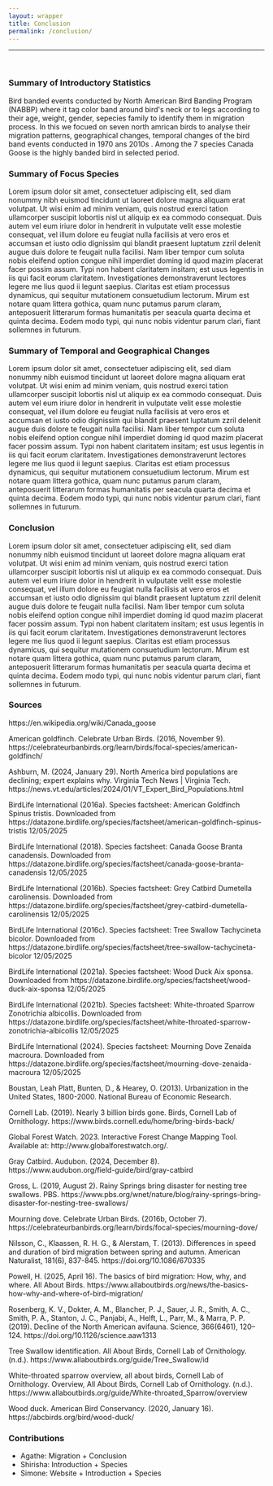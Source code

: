 ```yaml
---
layout: wrapper
title: Conclusion
permalink: /conclusion/
---
```


<hr>
<br>
<div>
    <h3>Summary of Introductory Statistics</h3>
    <p>Bird banded events conducted by North American Bird Banding Program (NABBP) where it tag color band around bird's neck or to legs according to their age, weight, gender, sepecies family to identify them in migration process. In this we focued on seven north amrican birds to analyse their migration patterns, geographical changes, temporal changes of the bird band events conducted in 1970 ans 2010s . Among the 7 species Canada Goose is the highly banded bird in selected period.</p>
</div>
<div>
    <h3>Summary of Focus Species</h3>
    <p>Lorem ipsum dolor sit amet, consectetuer adipiscing elit, sed diam nonummy nibh euismod tincidunt ut laoreet dolore magna aliquam erat volutpat. Ut wisi enim ad minim veniam, quis nostrud exerci tation ullamcorper suscipit lobortis nisl ut aliquip ex ea commodo consequat. Duis autem vel eum iriure dolor in hendrerit in vulputate velit esse molestie consequat, vel illum dolore eu feugiat nulla facilisis at vero eros et accumsan et iusto odio dignissim qui blandit praesent luptatum zzril delenit augue duis dolore te feugait nulla facilisi. Nam liber tempor cum soluta nobis eleifend option congue nihil imperdiet doming id quod mazim placerat facer possim assum. Typi non habent claritatem insitam; est usus legentis in iis qui facit eorum claritatem. Investigationes demonstraverunt lectores legere me lius quod ii legunt saepius. Claritas est etiam processus dynamicus, qui sequitur mutationem consuetudium lectorum. Mirum est notare quam littera gothica, quam nunc putamus parum claram, anteposuerit litterarum formas humanitatis per seacula quarta decima et quinta decima. Eodem modo typi, qui nunc nobis videntur parum clari, fiant sollemnes in futurum.</p>
</div>
<div>
    <h3>Summary of Temporal and Geographical Changes</h3>
    <p>Lorem ipsum dolor sit amet, consectetuer adipiscing elit, sed diam nonummy nibh euismod tincidunt ut laoreet dolore magna aliquam erat volutpat. Ut wisi enim ad minim veniam, quis nostrud exerci tation ullamcorper suscipit lobortis nisl ut aliquip ex ea commodo consequat. Duis autem vel eum iriure dolor in hendrerit in vulputate velit esse molestie consequat, vel illum dolore eu feugiat nulla facilisis at vero eros et accumsan et iusto odio dignissim qui blandit praesent luptatum zzril delenit augue duis dolore te feugait nulla facilisi. Nam liber tempor cum soluta nobis eleifend option congue nihil imperdiet doming id quod mazim placerat facer possim assum. Typi non habent claritatem insitam; est usus legentis in iis qui facit eorum claritatem. Investigationes demonstraverunt lectores legere me lius quod ii legunt saepius. Claritas est etiam processus dynamicus, qui sequitur mutationem consuetudium lectorum. Mirum est notare quam littera gothica, quam nunc putamus parum claram, anteposuerit litterarum formas humanitatis per seacula quarta decima et quinta decima. Eodem modo typi, qui nunc nobis videntur parum clari, fiant sollemnes in futurum.</p>
</div>
<div>
    <h3>Conclusion</h3>
    <p>Lorem ipsum dolor sit amet, consectetuer adipiscing elit, sed diam nonummy nibh euismod tincidunt ut laoreet dolore magna aliquam erat volutpat. Ut wisi enim ad minim veniam, quis nostrud exerci tation ullamcorper suscipit lobortis nisl ut aliquip ex ea commodo consequat. Duis autem vel eum iriure dolor in hendrerit in vulputate velit esse molestie consequat, vel illum dolore eu feugiat nulla facilisis at vero eros et accumsan et iusto odio dignissim qui blandit praesent luptatum zzril delenit augue duis dolore te feugait nulla facilisi. Nam liber tempor cum soluta nobis eleifend option congue nihil imperdiet doming id quod mazim placerat facer possim assum. Typi non habent claritatem insitam; est usus legentis in iis qui facit eorum claritatem. Investigationes demonstraverunt lectores legere me lius quod ii legunt saepius. Claritas est etiam processus dynamicus, qui sequitur mutationem consuetudium lectorum. Mirum est notare quam littera gothica, quam nunc putamus parum claram, anteposuerit litterarum formas humanitatis per seacula quarta decima et quinta decima. Eodem modo typi, qui nunc nobis videntur parum clari, fiant sollemnes in futurum.</p>
</div>
<div>
    <h3>Sources</h3>
    <p>https://en.wikipedia.org/wiki/Canada_goose</p>
    <p>American goldfinch. Celebrate Urban Birds. (2016, November 9). https://celebrateurbanbirds.org/learn/birds/focal-species/american-goldfinch/ </p>
    <p>Ashburn, M. (2024, January 29). North America bird populations are declining; expert explains why. Virginia Tech News | Virginia Tech. https://news.vt.edu/articles/2024/01/VT_Expert_Bird_Populations.html </p>
    <p>BirdLife International (2016a). Species factsheet: American Goldfinch Spinus tristis. Downloaded from https://datazone.birdlife.org/species/factsheet/american-goldfinch-spinus-tristis 12/05/2025</p>
    <p>BirdLife International (2018). Species factsheet: Canada Goose Branta canadensis. Downloaded from https://datazone.birdlife.org/species/factsheet/canada-goose-branta-canadensis 12/05/2025</p>
    <p>BirdLife International (2016b). Species factsheet: Grey Catbird Dumetella carolinensis. Downloaded from https://datazone.birdlife.org/species/factsheet/grey-catbird-dumetella-carolinensis 12/05/2025</p>
    <p>BirdLife International (2016c). Species factsheet: Tree Swallow Tachycineta bicolor. Downloaded from https://datazone.birdlife.org/species/factsheet/tree-swallow-tachycineta-bicolor 12/05/2025</p>
    <p>BirdLife International (2021a). Species factsheet: Wood Duck Aix sponsa. Downloaded from https://datazone.birdlife.org/species/factsheet/wood-duck-aix-sponsa 12/05/2025</p>
    <p>BirdLife International (2021b). Species factsheet: White-throated Sparrow Zonotrichia albicollis. Downloaded from https://datazone.birdlife.org/species/factsheet/white-throated-sparrow-zonotrichia-albicollis 12/05/2025</p>
    <p>BirdLife International (2024). Species factsheet: Mourning Dove Zenaida macroura. Downloaded from https://datazone.birdlife.org/species/factsheet/mourning-dove-zenaida-macroura 12/05/2025</p>
    <p>Boustan, Leah Platt, Bunten, D., & Hearey, O. (2013). Urbanization in the United States, 1800-2000. National Bureau of Economic Research.</p>
    <p>Cornell Lab. (2019). Nearly 3 billion birds gone. Birds, Cornell Lab of Ornithology. https://www.birds.cornell.edu/home/bring-birds-back/ </p>
    <p>Global Forest Watch. 2023. Interactive Forest Change Mapping Tool. Available at: http://www.globalforestwatch.org/.</p>
    <p>Gray Catbird. Audubon. (2024, December 8). https://www.audubon.org/field-guide/bird/gray-catbird </p>
    <p>Gross, L. (2019, August 2). Rainy Springs bring disaster for nesting tree swallows. PBS. https://www.pbs.org/wnet/nature/blog/rainy-springs-bring-disaster-for-nesting-tree-swallows/ </p>
    <p>Mourning dove. Celebrate Urban Birds. (2016b, October 7). https://celebrateurbanbirds.org/learn/birds/focal-species/mourning-dove/ </p>
    <p>Nilsson, C., Klaassen, R. H. G., & Alerstam, T. (2013). Differences in speed and duration of bird migration between spring and autumn. American Naturalist, 181(6), 837-845. https://doi.org/10.1086/670335</p>
    <p>Powell, H. (2025, April 16). The basics of bird migration: How, why, and where. All About Birds. https://www.allaboutbirds.org/news/the-basics-how-why-and-where-of-bird-migration/ </p>
    <p>Rosenberg, K. V., Dokter, A. M., Blancher, P. J., Sauer, J. R., Smith, A. C., Smith, P. A., Stanton, J. C., Panjabi, A., Helft, L., Parr, M., & Marra, P. P. (2019). Decline of the North American avifauna. Science, 366(6461), 120–124. https://doi.org/10.1126/science.aaw1313 </p>
    <p>Tree Swallow identification. All About Birds, Cornell Lab of Ornithology. (n.d.). https://www.allaboutbirds.org/guide/Tree_Swallow/id </p>
    <p>White-throated sparrow overview, all about birds, Cornell Lab of Ornithology. Overview, All About Birds, Cornell Lab of Ornithology. (n.d.). https://www.allaboutbirds.org/guide/White-throated_Sparrow/overview </p>
    <p>Wood duck. American Bird Conservancy. (2020, January 16). https://abcbirds.org/bird/wood-duck/ </p>
</div>
<div>
    <h3>Contributions</h3>
    <ul>
        <li>Agathe: Migration + Conclusion</li>
        <li>Shirisha: Introduction + Species</li>
        <li>Simone: Website + Introduction + Species</li>
    </ul>
</div>


